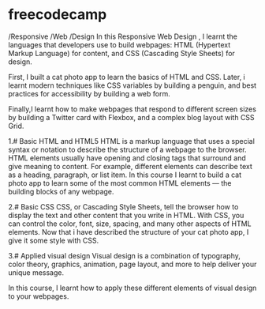 # freecodecamp
/Responsive /Web /Design
In this Responsive Web Design , I learnt the languages that developers use to build webpages: 
HTML (Hypertext Markup Language) for content, and CSS (Cascading Style Sheets) for design.

First, I built a cat photo app to learn the basics of HTML and CSS. Later, i learnt modern techniques like 
CSS variables by building a penguin, and best practices for accessibility by building a web form.

Finally,I learnt how to make webpages that respond to different screen sizes by building a Twitter card with
 Flexbox, and a complex blog layout with CSS Grid.
 
1.# Basic HTML and HTML5
HTML is a markup language that uses a special syntax or notation to describe the structure of a webpage to the browser. 
HTML elements usually have opening and closing tags that surround and give meaning to content. For example, different 
elements can describe text as a heading, paragraph, or list item.
In this course I learnt to build a cat photo app to learn some of the most common HTML elements — the building blocks of any
 webpage.
 
 2.# Basic CSS
 CSS, or Cascading Style Sheets, tell the browser how to display the text and other content that you write in HTML. With CSS,
 you can control the color, font, size, spacing, and many other aspects of HTML elements.
Now that i have described the structure of your cat photo app, I give it some style with CSS.
 
 
 3.# Applied visual design
 Visual design is a combination of typography, color theory, graphics, animation, page layout, and more to help deliver your unique message.

In this course, I learnt how to apply these different elements of visual design to your webpages.

